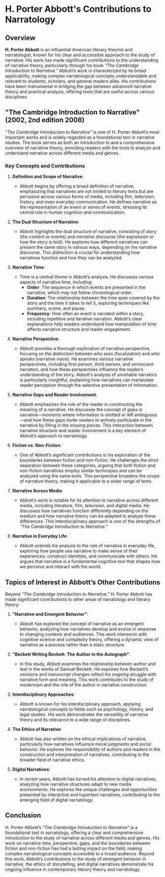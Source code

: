 # H. Porter Abbott's Contributions to Narratology

## Overview

**H. Porter Abbott** is an influential American literary theorist and narratologist, known for his clear and accessible approach to the study of narrative. His work has made significant contributions to the understanding of narrative theory, particularly through his book *"The Cambridge Introduction to Narrative."* Abbott’s work is characterized by its broad applicability, making complex narratological concepts understandable and relevant to students, scholars, and general readers alike. His contributions have been instrumental in bridging the gap between advanced narrative theory and practical analysis, offering tools that are useful across various disciplines.

## "The Cambridge Introduction to Narrative" (2002, 2nd edition 2008)

*"The Cambridge Introduction to Narrative"* is one of H. Porter Abbott’s most important works and is widely regarded as a foundational text in narrative studies. The book serves as both an introduction to and a comprehensive overview of narrative theory, providing readers with the tools to analyze and understand narrative across different media and genres.

### Key Concepts and Contributions

1. **Definition and Scope of Narrative**:
   - Abbott begins by offering a broad definition of narrative, emphasizing that narratives are not limited to literary texts but are pervasive across various forms of media, including film, television, history, and even everyday communication. He defines narrative as the representation of an event or series of events, stressing its central role in human cognition and communication.

2. **The Dual Structure of Narrative**:
   - Abbott highlights the dual structure of narrative, consisting of *story* (the content or events) and *narrative discourse* (the expression or how the story is told). He explores how different narratives can present the same story in various ways, depending on the narrative discourse. This distinction is crucial for understanding how narratives function and how they can be analyzed.

3. **Narrative Time**:
   - Time is a central theme in Abbott’s analysis. He discusses various aspects of narrative time, including:
     - **Order**: The sequence in which events are presented in the narrative, which may not follow chronological order.
     - **Duration**: The relationship between the time span covered by the story and the time it takes to tell it, exploring techniques like summary, scene, and pause.
     - **Frequency**: How often an event is narrated within a story, including repetitive and iterative narration. Abbott’s clear explanations help readers understand how manipulation of time affects narrative structure and reader engagement.

4. **Narrative Perspective**:
   - Abbott provides a thorough exploration of narrative perspective, focusing on the distinction between *who sees* (focalization) and *who speaks* (narrative voice). He examines various narrative perspectives, including first-person, third-person, and omniscient narration, and how these perspectives influence the reader’s understanding of the story. Abbott’s analysis of unreliable narrators is particularly insightful, explaining how narratives can manipulate reader perception through the selective presentation of information.

5. **Narrative Gaps and Reader Involvement**:
   - Abbott emphasizes the role of the reader in constructing the meaning of a narrative. He discusses the concept of *gaps* in narrative—moments where information is omitted or left ambiguous—and how these gaps invite readers to actively participate in the narrative by filling in the missing pieces. This interaction between narrative structure and reader involvement is a key element of Abbott’s approach to narratology.

6. **Fiction vs. Non-Fiction**:
   - One of Abbott’s significant contributions is his exploration of the boundaries between fiction and non-fiction. He challenges the strict separation between these categories, arguing that both fiction and non-fiction narratives employ similar techniques and can be analyzed using the same tools. This perspective broadens the scope of narrative theory, making it applicable to a wider range of texts.

7. **Narrative Across Media**:
   - Abbott’s work is notable for its attention to narrative across different media, including literature, film, television, and digital media. He discusses how narratives function differently depending on the medium and how narrative theory can be adapted to analyze these differences. This interdisciplinary approach is one of the strengths of *"The Cambridge Introduction to Narrative."*

8. **Narrative in Everyday Life**:
   - Abbott extends his analysis to the role of narrative in everyday life, exploring how people use narrative to make sense of their experiences, construct identities, and communicate with others. He argues that narrative is a fundamental cognitive tool that shapes how we perceive and interact with the world.

## Topics of Interest in Abbott’s Other Contributions

Beyond *"The Cambridge Introduction to Narrative,"* H. Porter Abbott has made significant contributions to other areas of narratology and literary theory:

1. **"Narrative and Emergent Behavior"**:
   - Abbott has explored the concept of narrative as an emergent behavior, analyzing how narratives develop and evolve in response to changing contexts and audiences. This work intersects with cognitive science and complexity theory, offering a dynamic view of narrative as a process rather than a static structure.

2. **"Beckett Writing Beckett: The Author in the Autograph"**:
   - In this study, Abbott examines the relationship between author and text in the works of Samuel Beckett. He explores how Beckett’s revisions and manuscript changes reflect his ongoing struggle with narrative form and meaning. This work contributes to the study of modernism and the role of the author in narrative construction.

3. **Interdisciplinary Approaches**:
   - Abbott is known for his interdisciplinary approach, applying narratological concepts to fields such as psychology, history, and legal studies. His work demonstrates the versatility of narrative theory and its relevance to a wide range of disciplines.

4. **The Ethics of Narrative**:
   - Abbott has also written on the ethical implications of narrative, particularly how narratives influence moral judgments and social behavior. He explores the responsibility of authors and readers in the construction and interpretation of narratives, contributing to the broader field of narrative ethics.

5. **Digital Narratives**:
   - In recent years, Abbott has turned his attention to digital narratives, analyzing how narrative structures adapt to new media environments. He explores the unique challenges and opportunities presented by interactive and hypertext narratives, contributing to the emerging field of digital narratology.

## Conclusion

H. Porter Abbott’s *"The Cambridge Introduction to Narrative"* is a foundational text in narratology, offering a clear and comprehensive introduction to the study of narrative across different media and genres. His work on narrative time, perspective, gaps, and the boundaries between fiction and non-fiction has had a lasting impact on the field, making complex narratological concepts accessible to a broad audience. Beyond this work, Abbott’s contributions to the study of emergent behavior in narrative, the ethics of storytelling, and digital narratives demonstrate his ongoing influence in contemporary literary theory and narratology.

